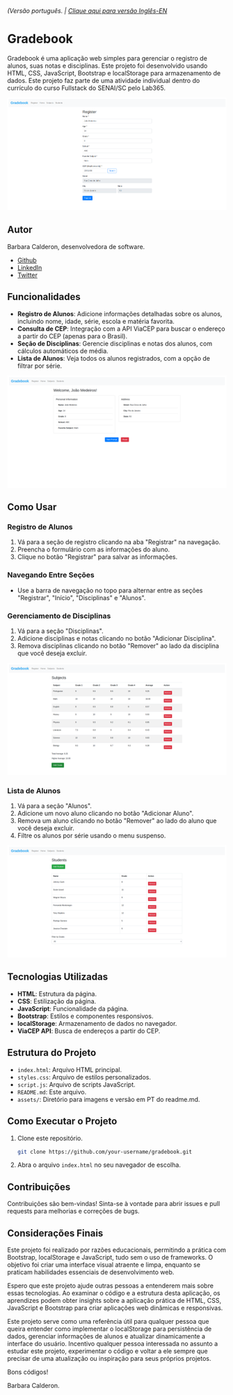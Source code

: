 _(Versão português. | [Clique aqui para versão Inglês-EN]()_

# Gradebook

Gradebook é uma aplicação web simples para gerenciar o registro de alunos, suas notas e disciplinas. Este projeto foi desenvolvido usando HTML, CSS, JavaScript, Bootstrap e localStorage para armazenamento de dados. Este projeto faz parte de uma atividade individual dentro do currículo do curso Fullstack do SENAI/SC pelo Lab365.

![RegisterSection](register.png)

## Autor

Barbara Calderon, desenvolvedora de software.

- [Github](https://www.github.com/barbaracalderon)
- [LinkedIn](https://www.linkedin.com/in/barbaracalderondev)
- [Twitter](https://www.x.com/bederoni)

## Funcionalidades

- **Registro de Alunos**: Adicione informações detalhadas sobre os alunos, incluindo nome, idade, série, escola e matéria favorita.
- **Consulta de CEP**: Integração com a API ViaCEP para buscar o endereço a partir do CEP (apenas para o Brasil).
- **Seção de Disciplinas**: Gerencie disciplinas e notas dos alunos, com cálculos automáticos de média.
- **Lista de Alunos**: Veja todos os alunos registrados, com a opção de filtrar por série.

![HomeSection](home.png)

## Como Usar

### Registro de Alunos

1. Vá para a seção de registro clicando na aba "Registrar" na navegação.
2. Preencha o formulário com as informações do aluno.
3. Clique no botão "Registrar" para salvar as informações.

### Navegando Entre Seções

- Use a barra de navegação no topo para alternar entre as seções "Registrar", "Início", "Disciplinas" e "Alunos".

### Gerenciamento de Disciplinas

1. Vá para a seção "Disciplinas".
2. Adicione disciplinas e notas clicando no botão "Adicionar Disciplina".
3. Remova disciplinas clicando no botão "Remover" ao lado da disciplina que você deseja excluir.

![SubjectsSection](subjects.png)

### Lista de Alunos

1. Vá para a seção "Alunos".
2. Adicione um novo aluno clicando no botão "Adicionar Aluno".
3. Remova um aluno clicando no botão "Remover" ao lado do aluno que você deseja excluir.
4. Filtre os alunos por série usando o menu suspenso.

![StudentsSection](students.png)

## Tecnologias Utilizadas

- **HTML**: Estrutura da página.
- **CSS**: Estilização da página.
- **JavaScript**: Funcionalidade da página.
- **Bootstrap**: Estilos e componentes responsivos.
- **localStorage**: Armazenamento de dados no navegador.
- **ViaCEP API**: Busca de endereços a partir do CEP.

## Estrutura do Projeto

- `index.html`: Arquivo HTML principal.
- `styles.css`: Arquivo de estilos personalizados.
- `script.js`: Arquivo de scripts JavaScript.
- `README.md`: Este arquivo.
- `assets/`: Diretório para imagens e versão em PT do readme.md.

## Como Executar o Projeto

1. Clone este repositório.
   ```bash
   git clone https://github.com/your-username/gradebook.git
    ```

2. Abra o arquivo `index.html` no seu navegador de escolha.


## Contribuições

Contribuições são bem-vindas! Sinta-se à vontade para abrir issues e pull requests para melhorias e correções de bugs.

## Considerações Finais

Este projeto foi realizado por razões educacionais, permitindo a prática com Bootstrap, localStorage e JavaScript, tudo sem o uso de frameworks. O objetivo foi criar uma interface visual atraente e limpa, enquanto se praticam habilidades essenciais de desenvolvimento web.

Espero que este projeto ajude outras pessoas a entenderem mais sobre essas tecnologias. Ao examinar o código e a estrutura desta aplicação, os aprendizes podem obter insights sobre a aplicação prática de HTML, CSS, JavaScript e Bootstrap para criar aplicações web dinâmicas e responsivas.

Este projeto serve como uma referência útil para qualquer pessoa que queira entender como implementar o localStorage para persistência de dados, gerenciar informações de alunos e atualizar dinamicamente a interface do usuário. Incentivo qualquer pessoa interessada no assunto a estudar este projeto, experimentar o código e voltar a ele sempre que precisar de uma atualização ou inspiração para seus próprios projetos.

Bons códigos!

Barbara Calderon.